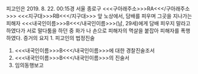 피고인은 2019. 8. 22. 00:15경 서울 종로구 <<<구아래주소>>>RA<<</구아래주소>>> <<<지구대>>>RB<<</지구대>>> 앞 노상에서, 담배를 피우며 그곳을 지나가는 피해자 <<<내국인이름>>>B<<</내국인이름>>>(남, 29세)에게 담배 피우지 말라고 하였다가 서로 말다툼을 하던 중 화가 나 손으로 피해자의 멱살을 붙잡아 피해자를 폭행하였다. 증거의 요지 1. 피고인의 법정진술
1. <<<내국인이름>>>B<<</내국인이름>>>에 대한 경찰진술조서
1. <<<내국인이름>>>B<<</내국인이름>>>의 진술서
1. 임의동행보고